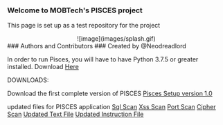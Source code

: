 ### Welcome to MOBTech's PISCES project
This page is set up as a test repository for the project

<div align=center>![image](images/splash.gif)</div>
### Authors and Contributors ###
Created by @Neodreadlord

In order to run Pisces, you will have to have Python 3.7.5 or greater installed.
Download [Here](https://www.python.org/downloads/release/python-375/)

DOWNLOADS:

Download the first complete version of PISCES
[Pisces Setup version 1.0](https://github.com/Neodreadlord/pisces/raw/master/Setup.exe)

updated files for PISCES application
[Sql Scan](sqli_scan.py)
[Xss Scan](xss_scan.py)
[Port Scan](port_scan.py)
[Cipher Scan](cipher_scan.py)
[Updated Text File](updated.txt)
[Updated Instruction File](instructions.txt)


